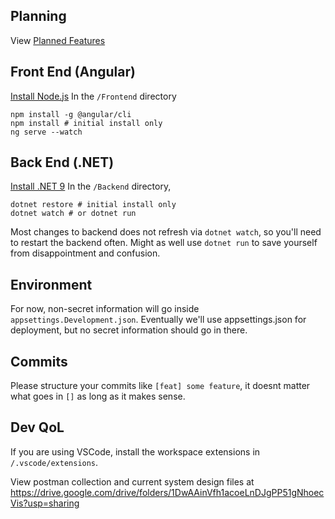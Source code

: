 ## Planning

View [Planned Features](https://github.com/orgs/CoffeeFOSS/projects/1/views/2)

## Front End (Angular)

[Install Node.js](https://nodejs.org/en)
In the `/Frontend` directory

```
npm install -g @angular/cli
npm install # initial install only
ng serve --watch
```

## Back End (.NET)

[Install .NET 9](https://dotnet.microsoft.com/en-us/download)
In the `/Backend` directory,

```
dotnet restore # initial install only
dotnet watch # or dotnet run
```

Most changes to backend does not refresh via `dotnet watch`, so you'll need to restart the backend often. Might as well use `dotnet run` to save yourself from disappointment and confusion.

## Environment

For now, non-secret information will go inside `appsettings.Development.json`. Eventually we'll use appsettings.json for deployment, but no secret information should go in there.

## Commits

Please structure your commits like `[feat] some feature`, it doesnt matter what goes in `[]` as long as it makes sense.

## Dev QoL

If you are using VSCode, install the workspace extensions in `/.vscode/extensions`.

View postman collection and current system design files at
https://drive.google.com/drive/folders/1DwAAinVfh1acoeLnDJgPP51gNhoecVis?usp=sharing